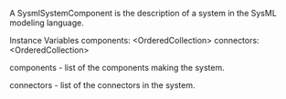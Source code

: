 A SysmlSystemComponent is the description of a system in the SysML modeling language.

Instance Variables
	components:		<OrderedCollection<SysmlComponent>>
	connectors:		<OrderedCollection<SysmlConnector>>

components
	- list of the components making the system.

connectors
	- list of the connectors in the system.
